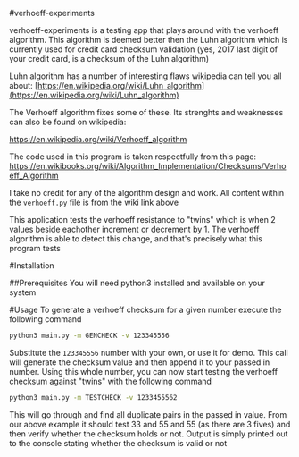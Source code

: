 #verhoeff-experiments

verhoeff-experiments is a testing app that plays around with the verhoeff
algorithm. This algorithm is deemed better then the Luhn algorithm which
is currently used for credit card checksum validation (yes, 2017 last
digit of your credit card, is a checksum of the Luhn algorithm)

Luhn algorithm has a number of interesting flaws wikipedia can tell you
all about:
[https://en.wikipedia.org/wiki/Luhn_algorithm](https://en.wikipedia.org/wiki/Luhn_algorithm)

The Verhoeff algorithm fixes some of these. Its strenghts and weaknesses
can also be found on wikipedia:

https://en.wikipedia.org/wiki/Verhoeff_algorithm

The code used in this program is taken respectfully from this page:
https://en.wikibooks.org/wiki/Algorithm_Implementation/Checksums/Verhoeff_Algorithm

I take no credit for any of the algorithm design and work. All content within
the `verhoeff.py` file is from the wiki link above

This application tests the verhoeff resistance to "twins" which is when
2 values beside eachother increment or decrement by 1. The verhoeff algorithm
is able to detect this change, and that's precisely what this program tests

#Installation

##Prerequisites
You will need python3 installed and available on your system

#Usage
To generate a verhoeff checksum for a given number execute the following command
```bash
python3 main.py -m GENCHECK -v 123345556
```
Substitute the `123345556` number with your own, or use it for demo. This
call will generate the checksum value and then append it to your passed in
number. Using this whole number, you can now start testing the verhoeff
checksum against "twins" with the following command
```bash
python3 main.py -m TESTCHECK -v 1233455562
```
This will go through and find all duplicate pairs in the passed in value.
From our above example it should test 33 and 55 and 55 (as there are 3 fives)
and then verify whether the checksum holds or not. Output is simply printed
out to the console stating whether the checksum is valid or not